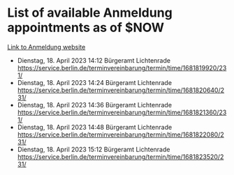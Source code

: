 # List of available Anmeldung appointments as of $NOW
[Link to Anmeldung website](https://service.berlin.de/terminvereinbarung/termin/tag.php?termin=1&anliegen[]=120686&dienstleisterlist=122210,122217,327316,122219,327312,122227,327314,122231,327346,122243,327348,122254,122252,329742,122260,329745,122262,329748,122271,327278,122273,327274,122277,327276,330436,122280,327294,122282,327290,122284,327292,122291,327270,122285,327266,122286,327264,122296,327268,150230,329760,122297,327286,122294,327284,122312,329763,122314,329775,122304,327330,122311,327334,122309,327332,317869,122281,327352,122279,329772,122283,122276,327324,122274,327326,122267,329766,122246,327318,122251,327320,122257,327322,122208,327298,122226,327300&herkunft=http%3A%2F%2Fservice.berlin.de%2Fdienstleistung%2F120686%2F)
- Dienstag, 18. April 2023 14:12 Bürgeramt Lichtenrade https://service.berlin.de/terminvereinbarung/termin/time/1681819920/231/
- Dienstag, 18. April 2023 14:24 Bürgeramt Lichtenrade https://service.berlin.de/terminvereinbarung/termin/time/1681820640/231/
- Dienstag, 18. April 2023 14:36 Bürgeramt Lichtenrade https://service.berlin.de/terminvereinbarung/termin/time/1681821360/231/
- Dienstag, 18. April 2023 14:48 Bürgeramt Lichtenrade https://service.berlin.de/terminvereinbarung/termin/time/1681822080/231/
- Dienstag, 18. April 2023 15:12 Bürgeramt Lichtenrade https://service.berlin.de/terminvereinbarung/termin/time/1681823520/231/
